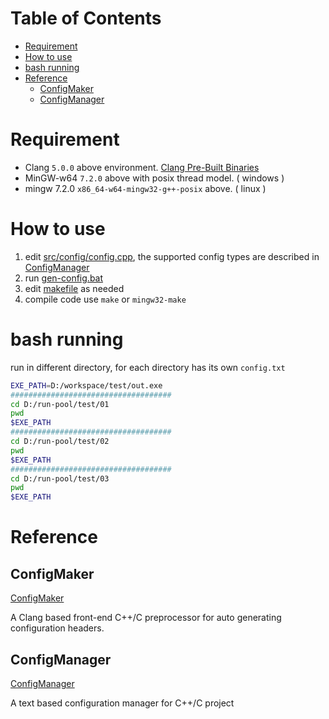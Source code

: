 # Table of Contents

<!-- START doctoc generated TOC please keep comment here to allow auto update -->
<!-- DON'T EDIT THIS SECTION, INSTEAD RE-RUN doctoc TO UPDATE -->


- [Requirement](#requirement)
- [How to use](#how-to-use)
- [bash running](#bash-running)
- [Reference](#reference)
  - [ConfigMaker](#configmaker)
  - [ConfigManager](#configmanager)

<!-- END doctoc generated TOC please keep comment here to allow auto update -->

# Requirement

* Clang `5.0.0` above environment. [Clang Pre-Built Binaries](http://releases.llvm.org/download.html)
* MinGW-w64 `7.2.0` above with posix thread model. ( windows )
* mingw 7.2.0 `x86_64-w64-mingw32-g++-posix` above. ( linux )

# How to use

1. edit [src/config/config.cpp](src/config/config.cpp), the supported config types are described in [ConfigManager](https://github.com/adahbingee/config-manager)
1. run [gen-config.bat](gen-config.bat)
1. edit [makefile](makefile) as needed
1. compile code use `make` or `mingw32-make`

# bash running

run in different directory, for each directory has its own `config.txt`

```bash
EXE_PATH=D:/workspace/test/out.exe
####################################
cd D:/run-pool/test/01
pwd
$EXE_PATH
####################################
cd D:/run-pool/test/02
pwd
$EXE_PATH
####################################
cd D:/run-pool/test/03
pwd
$EXE_PATH
```

# Reference

## ConfigMaker

[ConfigMaker](https://gist.github.com/adahbingee/33e539264dc4e23dbddb5776bf25a1c1)

A Clang based front-end C++/C preprocessor for auto generating configuration headers.

## ConfigManager

[ConfigManager](https://github.com/adahbingee/config-manager)

A text based configuration manager for C++/C project
